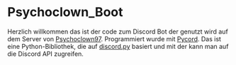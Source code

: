 # Psychoclown_Boot

Herzlich willkommen das ist der code zum Discord Bot der genutzt wird auf dem Server
von [Psychoclown97](https://discord.gg/eBzrAPynYW).
Programmiert wurde mit [Pycord](https://github.com/Pycord-Development/pycord). Das ist eine Python-Bibliothek, die
auf [discord.py](https://github.com/Rapptz/discord.py) basiert und mit der kann man auf die Discord API zugreifen.
